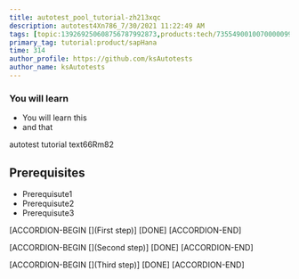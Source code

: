 ```yaml
---
title: autotest_pool_tutorial-zh213xqc
description: autotest4Xn786_7/30/2021 11:22:49 AM
tags: [topic:139269250608756787992873,products:tech/73554900100700000996,tutorial:experience/advanced]
primary_tag: tutorial:product/sapHana
time: 314
author_profile: https://github.com/ksAutotests
author_name: ksAutotests
---
```

### You will learn
- You will learn this
- and that

autotest tutorial text66Rm82

## Prerequisites
- Prerequisute1
- Prerequisute2
- Prerequisute3

[ACCORDION-BEGIN [](First step)]
[DONE]
[ACCORDION-END]

[ACCORDION-BEGIN [](Second step)]
[DONE]
[ACCORDION-END]

[ACCORDION-BEGIN [](Third step)]
[DONE]
[ACCORDION-END]

